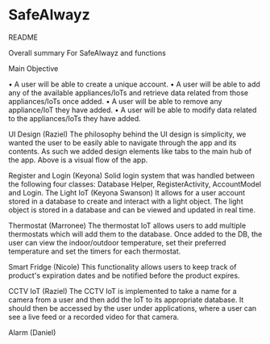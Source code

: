# SafeAlwayz

README

Overall summary For SafeAlwayz and functions

Main Objective

•	A user will be able to create a unique account.
•	A user will be able to add any of the available appliances/IoTs and retrieve data related from those appliances/IoTs once added.
•	A user will be able to remove any appliance/IoT they have added.
•	A user will be able to modify data related to the appliances/IoTs they have added.

UI Design (Raziel)
The philosophy behind the UI design is simplicity, we wanted the user to be easily able to navigate through the app and its contents. As such we added design elements like tabs to the main hub of the app. Above is a visual flow of the app.

Register and Login (Keyona)
Solid login system that was handled between the following four classes: Database Helper, RegisterActivity, AccountModel and Login.
The Light IoT (Keyona Swanson)
It allows for a user account stored in a database to create and interact with a light object. The light object is stored in a database and can be viewed and updated in real time. 

Thermostat (Marronee)
The thermostat IoT allows users to add multiple thermostats which will add them to the database. Once added to the DB, the user can view the indoor/outdoor temperature, set their preferred temperature and set the timers for each thermostat.

Smart Fridge (Nicole)
This functionality allows users to keep track of product's expiration dates and be notified before the product expires.

CCTV IoT (Raziel)
The CCTV IoT is implemented to take a name for a camera from a user and then add the IoT to its appropriate database. It should then be accessed by the user under applications, where a user can see a live feed or a recorded video for that camera.

Alarm (Daniel)

